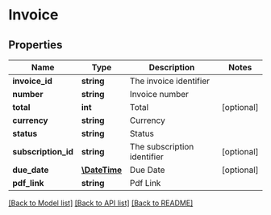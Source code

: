 # Invoice

## Properties
Name | Type | Description | Notes
------------ | ------------- | ------------- | -------------
**invoice_id** | **string** | The invoice identifier | 
**number** | **string** | Invoice number | 
**total** | **int** | Total | [optional] 
**currency** | **string** | Currency | 
**status** | **string** | Status | 
**subscription_id** | **string** | The subscription identifier | [optional] 
**due_date** | [**\DateTime**](\DateTime.md) | Due Date | [optional] 
**pdf_link** | **string** | Pdf Link | 

[[Back to Model list]](../README.md#documentation-for-models) [[Back to API list]](../README.md#documentation-for-api-endpoints) [[Back to README]](../README.md)


